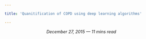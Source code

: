 ```yaml
---

title: 'Quanitification of COPD using deep learning algorithms'

---
```


<span style="font-style: italic;text-align: center;display: block">December 27, 2015 — 11 mins read</span>
